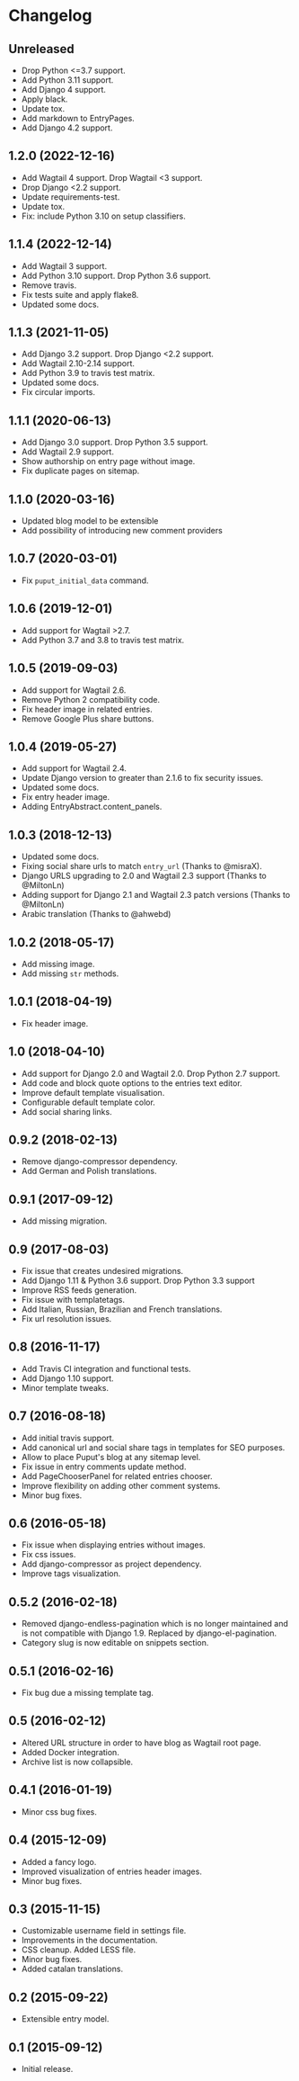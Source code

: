 Changelog
=========

Unreleased
----------
* Drop Python <=3.7 support.
* Add Python 3.11 support.
* Add Django 4 support.
* Apply black.
* Update tox.
* Add markdown to EntryPages.
* Add Django 4.2 support.

1.2.0 (2022-12-16)
------------------
* Add Wagtail 4 support. Drop Wagtail <3 support.
* Drop Django <2.2 support.
* Update requirements-test.
* Update tox.
* Fix: include Python 3.10 on setup classifiers.

1.1.4 (2022-12-14)
------------------
* Add Wagtail 3 support.
* Add Python 3.10 support. Drop Python 3.6 support.
* Remove travis.
* Fix tests suite and apply flake8.
* Updated some docs.

1.1.3 (2021-11-05)
------------------
* Add Django 3.2 support. Drop Django <2.2 support.
* Add Wagtail 2.10-2.14 support.
* Add Python 3.9 to travis test matrix.
* Updated some docs.
* Fix circular imports.

1.1.1 (2020-06-13)
------------------
* Add Django 3.0 support. Drop Python 3.5 support.
* Add Wagtail 2.9 support.
* Show authorship on entry page without image.
* Fix duplicate pages on sitemap.

1.1.0 (2020-03-16)
------------------
* Updated blog model to be extensible
* Add possibility of introducing new comment providers

1.0.7 (2020-03-01)
------------------
* Fix `puput_initial_data` command.

1.0.6 (2019-12-01)
------------------
* Add support for Wagtail >2.7.
* Add Python 3.7 and 3.8 to travis test matrix.

1.0.5 (2019-09-03)
------------------
* Add support for Wagtail 2.6.
* Remove Python 2 compatibility code.
* Fix header image in related entries.
* Remove Google Plus share buttons.

1.0.4 (2019-05-27)
------------------
* Add support for Wagtail 2.4.
* Update Django version to greater than 2.1.6 to fix security issues.
* Updated some docs.
* Fix entry header image.
* Adding EntryAbstract.content_panels.

1.0.3 (2018-12-13)
------------------
* Updated some docs.
* Fixing social share urls to match `entry_url` (Thanks to @misraX).
* Django URLS upgrading to 2.0 and Wagtail 2.3 support (Thanks to @MiltonLn)
* Adding support for Django 2.1 and Wagtail 2.3 patch versions (Thanks to @MiltonLn)
* Arabic translation (Thanks to @ahwebd)

1.0.2 (2018-05-17)
------------------
* Add missing image.
* Add missing `str` methods.

1.0.1 (2018-04-19)
------------------
* Fix header image.

1.0 (2018-04-10)
------------------
* Add support for Django 2.0 and Wagtail 2.0. Drop Python 2.7 support.
* Add code and block quote options to the entries text editor.
* Improve default template visualisation.
* Configurable default template color.
* Add social sharing links.

0.9.2 (2018-02-13)
------------------
* Remove django-compressor dependency.
* Add German and Polish translations.

0.9.1 (2017-09-12)
----------------
* Add missing migration.

0.9 (2017-08-03)
----------------
* Fix issue that creates undesired migrations.
* Add Django 1.11 & Python 3.6 support. Drop Python 3.3 support
* Improve RSS feeds generation.
* Fix issue with templatetags.
* Add Italian, Russian, Brazilian and French translations.
* Fix url resolution issues.

0.8 (2016-11-17)
----------------
* Add Travis CI integration and functional tests.
* Add Django 1.10 support.
* Minor template tweaks.

0.7 (2016-08-18)
------------------
* Add initial travis support.
* Add canonical url and social share tags in templates for SEO purposes.
* Allow to place Puput's blog at any sitemap level.
* Fix issue in entry comments update method.
* Add PageChooserPanel for related entries chooser.
* Improve flexibility on adding other comment systems.
* Minor bug fixes.

0.6 (2016-05-18)
------------------
* Fix issue when displaying entries without images.
* Fix css issues.
* Add django-compressor as project dependency.
* Improve tags visualization.

0.5.2 (2016-02-18)
------------------
* Removed django-endless-pagination which is no longer maintained and is not compatible with Django 1.9. Replaced by django-el-pagination.
* Category slug is now editable on snippets section.

0.5.1 (2016-02-16)
------------------
* Fix bug due a missing template tag.

0.5 (2016-02-12)
------------------
* Altered URL structure in order to have blog as Wagtail root page.
* Added Docker integration.
* Archive list is now collapsible.

0.4.1 (2016-01-19)
------------------
* Minor css bug fixes.

0.4 (2015-12-09)
----------------
* Added a fancy logo.
* Improved visualization of entries header images.
* Minor bug fixes.


0.3 (2015-11-15)
----------------
* Customizable username field in settings file.
* Improvements in the documentation.
* CSS cleanup. Added LESS file.
* Minor bug fixes.
* Added catalan translations.

0.2 (2015-09-22)
----------------
* Extensible entry model.

0.1 (2015-09-12)
----------------
* Initial release.
